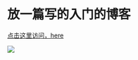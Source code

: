 

# 放一篇写的入门的博客

[点击这里访问，here](https://screetbloom.github.io/2017/08/03/ThreeJs/)


![](http://7xl4c6.com1.z0.glb.clouddn.com/Fj4cRm4UPZ8X7b0OvkskwA2AY7ni)







